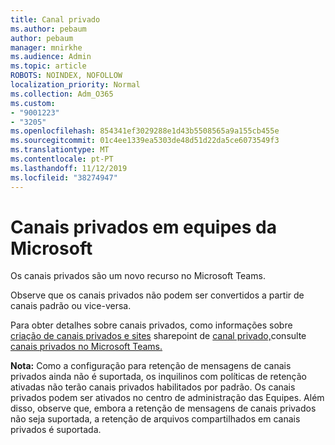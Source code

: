 ```yaml
---
title: Canal privado
ms.author: pebaum
author: pebaum
manager: mnirkhe
ms.audience: Admin
ms.topic: article
ROBOTS: NOINDEX, NOFOLLOW
localization_priority: Normal
ms.collection: Adm_O365
ms.custom:
- "9001223"
- "3205"
ms.openlocfilehash: 854341ef3029288e1d43b5508565a9a155cb455e
ms.sourcegitcommit: 01c4ee1339ea5303de48d51d22da5ce6073549f3
ms.translationtype: MT
ms.contentlocale: pt-PT
ms.lasthandoff: 11/12/2019
ms.locfileid: "38274947"
---
```

# <a name="private-channels-in-microsoft-teams"></a>Canais privados em equipes da Microsoft

Os canais privados são um novo recurso no Microsoft Teams. 

Observe que os canais privados não podem ser convertidos a partir de canais padrão ou vice-versa.

Para obter detalhes sobre canais privados, como informações sobre [criação de canais privados e sites](https://docs.microsoft.com/MicrosoftTeams/private-channels#private-channel-creation-and-membership) sharepoint de [canal privado,](https://docs.microsoft.com/MicrosoftTeams/private-channels#private-channel-sharepoint-sites)consulte [canais privados no Microsoft Teams.](https://docs.microsoft.com/en-us/MicrosoftTeams/private-channels) 

**Nota:** Como a configuração para retenção de mensagens de canais privados ainda não é suportada, os inquilinos com políticas de retenção ativadas não terão canais privados habilitados por padrão. Os canais privados podem ser ativados no centro de administração das Equipes. Além disso, observe que, embora a retenção de mensagens de canais privados não seja suportada, a retenção de arquivos compartilhados em canais privados é suportada.